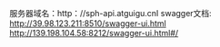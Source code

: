 服务器域名：http：//sph-api.atguigu.cnI
swagger文档:
http://39.98.123.211:8510/swagger-ui.html
http://139.198.104.58:8212/swagger-ui.html#/